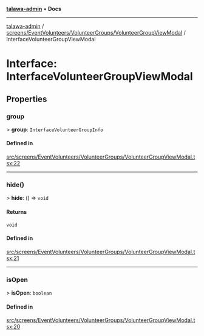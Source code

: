 [**talawa-admin**](../../../../../README.md) • **Docs**

***

[talawa-admin](../../../../../modules.md) / [screens/EventVolunteers/VolunteerGroups/VolunteerGroupViewModal](../README.md) / InterfaceVolunteerGroupViewModal

# Interface: InterfaceVolunteerGroupViewModal

## Properties

### group

\> **group**: `InterfaceVolunteerGroupInfo`

#### Defined in

[src/screens/EventVolunteers/VolunteerGroups/VolunteerGroupViewModal.tsx:22](https://github.com/PalisadoesFoundation/talawa-admin/blob/084ac7e92dede9766b77e75cf296f40165965140/src/screens/EventVolunteers/VolunteerGroups/VolunteerGroupViewModal.tsx#L22)

***

### hide()

\> **hide**: () =\> `void`

#### Returns

`void`

#### Defined in

[src/screens/EventVolunteers/VolunteerGroups/VolunteerGroupViewModal.tsx:21](https://github.com/PalisadoesFoundation/talawa-admin/blob/084ac7e92dede9766b77e75cf296f40165965140/src/screens/EventVolunteers/VolunteerGroups/VolunteerGroupViewModal.tsx#L21)

***

### isOpen

\> **isOpen**: `boolean`

#### Defined in

[src/screens/EventVolunteers/VolunteerGroups/VolunteerGroupViewModal.tsx:20](https://github.com/PalisadoesFoundation/talawa-admin/blob/084ac7e92dede9766b77e75cf296f40165965140/src/screens/EventVolunteers/VolunteerGroups/VolunteerGroupViewModal.tsx#L20)

